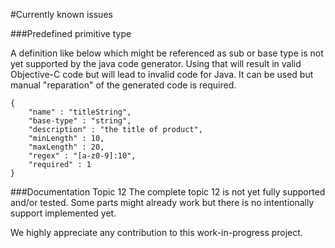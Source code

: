 #Currently known issues

###Predefined primitive type

A definition like below which might be referenced as sub or base type is not yet supported by the java code generator. Using that will result in valid Objective-C code but will lead to invalid code for Java. It can be used but manual "reparation" of the generated code is required.

```
{
    "name" : "titleString",
    "base-type" : "string",
    "description" : "the title of product",
    "minLength" : 10,
    "maxLength" : 20,
    "regex" : "[a-z0-9]:10",
    "required" : 1
}
```

###Documentation Topic 12
The complete topic 12 is not yet fully supported and/or tested. Some parts might already work but there is no intentionally support implemented yet.

We highly appreciate any contribution to this work-in-progress project.